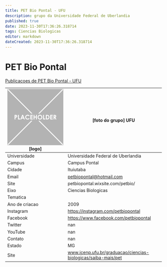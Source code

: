 ```yaml
---
title: PET Bio Pontal - UFU
description: grupo da Universidade Federal de Uberlandia
published: true
date: 2023-11-30T17:36:26.318714
tags: Ciencias Biologicas
editor: markdown
dateCreated: 2023-11-30T17:36:26.318714
---
```


# PET Bio Pontal

[Publicacoes de PET Bio Pontal - UFU](/atividade/28PETBioPontalUFU/feed.md)

| ![placeholder.png](/placeholder.png) [logo] | [foto do grupo] UFU         |
| ------------------------------------------- | ------------------------------------------------- |
| Universidade                                | Universidade Federal de Uberlandia      |
| Campus                                      | Campus Pontal            |
| Cidade                                      | Ituiutaba             |
| Email                                       | petbiopontal@hotmail.com             |
| Site                                        | petbiopontal.wixsite.com/petbio/              |
| Eixo                                        | Ciencias Biologicas              |
| Tematica                                    |           |
| Ano de criacao                              | 2009        |
| Instagram                                   | https://instagram.com/petbiopontal         |
| Facebook                                    | https://www.facebook.com/petbiopontal          |
| Twitter                                     | nan           |
| YouTube                                     | nan           |
| Contato                                     | nan         |
| Estado                                      |  MG            |
| Site                                        | www.icenp.ufu.br/graduacao/ciencias-biologicas/saiba-mais/pet |
